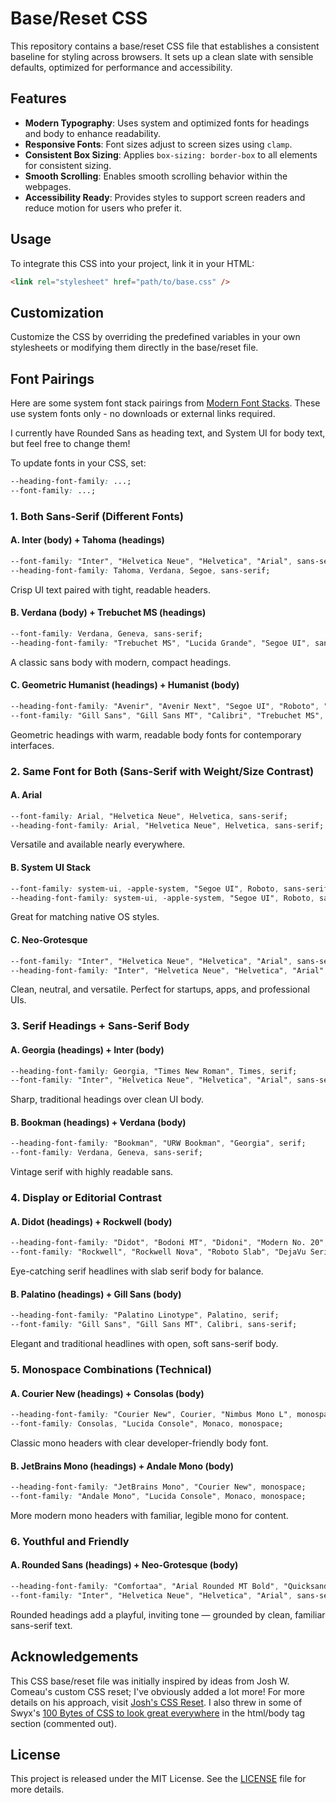 # Base/Reset CSS

This repository contains a base/reset CSS file that establishes a consistent baseline for styling across browsers. It sets up a clean slate with sensible defaults, optimized for performance and accessibility.

## Features

- **Modern Typography**: Uses system and optimized fonts for headings and body to enhance readability.
- **Responsive Fonts**: Font sizes adjust to screen sizes using `clamp`.
- **Consistent Box Sizing**: Applies `box-sizing: border-box` to all elements for consistent sizing.
- **Smooth Scrolling**: Enables smooth scrolling behavior within the webpages.
- **Accessibility Ready**: Provides styles to support screen readers and reduce motion for users who prefer it.

## Usage

To integrate this CSS into your project, link it in your HTML:

```html
<link rel="stylesheet" href="path/to/base.css" />
```

## Customization

Customize the CSS by overriding the predefined variables in your own stylesheets or modifying them directly in the base/reset file.

## Font Pairings

Here are some system font stack pairings from [Modern Font Stacks](https://modernfontstacks.com/). These use system fonts only - no downloads or external links required.

I currently have Rounded Sans as heading text, and System UI for body text, but feel free to change them! 

To update fonts in your CSS, set:

```css
--heading-font-family: ...;
--font-family: ...;
```

### 1. Both Sans-Serif (Different Fonts)

#### A. Inter (body) + Tahoma (headings)

```css
--font-family: "Inter", "Helvetica Neue", "Helvetica", "Arial", sans-serif;
--heading-font-family: Tahoma, Verdana, Segoe, sans-serif;
```

Crisp UI text paired with tight, readable headers.


#### B. Verdana (body) + Trebuchet MS (headings)

```css
--font-family: Verdana, Geneva, sans-serif;
--heading-font-family: "Trebuchet MS", "Lucida Grande", "Segoe UI", sans-serif;
```

A classic sans body with modern, compact headings.


#### C. Geometric Humanist (headings) + Humanist (body)

```css
--heading-font-family: "Avenir", "Avenir Next", "Segoe UI", "Roboto", "Helvetica", sans-serif;
--font-family: "Gill Sans", "Gill Sans MT", "Calibri", "Trebuchet MS", sans-serif;
```

Geometric headings with warm, readable body fonts for contemporary interfaces.


### 2. Same Font for Both (Sans-Serif with Weight/Size Contrast)

#### A. Arial

```css
--font-family: Arial, "Helvetica Neue", Helvetica, sans-serif;
--heading-font-family: Arial, "Helvetica Neue", Helvetica, sans-serif;
```

Versatile and available nearly everywhere.


#### B. System UI Stack

```css
--font-family: system-ui, -apple-system, "Segoe UI", Roboto, sans-serif;
--heading-font-family: system-ui, -apple-system, "Segoe UI", Roboto, sans-serif;
```

Great for matching native OS styles.


#### C. Neo-Grotesque

```css
--font-family: "Inter", "Helvetica Neue", "Helvetica", "Arial", sans-serif;
--heading-font-family: "Inter", "Helvetica Neue", "Helvetica", "Arial", sans-serif;
```

Clean, neutral, and versatile. Perfect for startups, apps, and professional UIs.


### 3. Serif Headings + Sans-Serif Body

#### A. Georgia (headings) + Inter (body)

```css
--heading-font-family: Georgia, "Times New Roman", Times, serif;
--font-family: "Inter", "Helvetica Neue", "Helvetica", "Arial", sans-serif;
```

Sharp, traditional headings over clean UI body.


#### B. Bookman (headings) + Verdana (body)

```css
--heading-font-family: "Bookman", "URW Bookman", "Georgia", serif;
--font-family: Verdana, Geneva, sans-serif;
```

Vintage serif with highly readable sans.


### 4. Display or Editorial Contrast

#### A. Didot (headings) + Rockwell (body)

```css
--heading-font-family: "Didot", "Bodoni MT", "Didoni", "Modern No. 20", serif;
--font-family: "Rockwell", "Rockwell Nova", "Roboto Slab", "DejaVu Serif", serif;
```

Eye-catching serif headlines with slab serif body for balance.


#### B. Palatino (headings) + Gill Sans (body)

```css
--heading-font-family: "Palatino Linotype", Palatino, serif;
--font-family: "Gill Sans", "Gill Sans MT", Calibri, sans-serif;
```

Elegant and traditional headlines with open, soft sans-serif body.


### 5. Monospace Combinations (Technical)

#### A. Courier New (headings) + Consolas (body)

```css
--heading-font-family: "Courier New", Courier, "Nimbus Mono L", monospace;
--font-family: Consolas, "Lucida Console", Monaco, monospace;
```

Classic mono headers with clear developer-friendly body font.


#### B. JetBrains Mono (headings) + Andale Mono (body)

```css
--heading-font-family: "JetBrains Mono", "Courier New", monospace;
--font-family: "Andale Mono", "Lucida Console", Monaco, monospace;
```

More modern mono headers with familiar, legible mono for content.


### 6. Youthful and Friendly

#### A. Rounded Sans (headings) + Neo-Grotesque (body)

```css
--heading-font-family: "Comfortaa", "Arial Rounded MT Bold", "Quicksand", "Verdana", sans-serif;
--font-family: "Inter", "Helvetica Neue", "Helvetica", "Arial", sans-serif;
```

Rounded headings add a playful, inviting tone — grounded by clean, familiar sans-serif text.


## Acknowledgements

This CSS base/reset file was initially inspired by ideas from Josh W. Comeau's custom CSS reset; I've obviously added a lot more! For more details on his approach, visit [Josh's CSS Reset](https://www.joshwcomeau.com/css/custom-css-reset/). I also threw in some of Swyx's [100 Bytes of CSS to look great everywhere](https://www.swyx.io/css-100-bytes) in the html/body tag section (commented out).

## License

This project is released under the MIT License. See the [LICENSE](LICENSE) file for more details.
